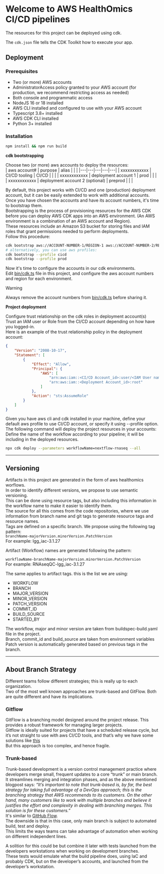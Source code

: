 # Welcome to AWS HealthOmics CI/CD pipelines

The resources for this project can be deployed using cdk.  

The `cdk.json` file tells the CDK Toolkit how to execute your app.

## Deployment  

### Prerequisites  

* Two (or more) AWS accounts  
* AdministratorAccess policy granted to your AWS account (for production, we recommend restricting access as needed)  
* Both console and programmatic access  
* NodeJS 16 or 18 installed  
* AWS CLI installed and configured to use with your AWS account  
* Typescript 3.8+ installed  
* AWS CDK CLI installed  
* Python 3+ installed  

### Installation  

```bash
npm install && npm run build
```

**cdk bootstrapping**  
  
Choose two (or more) aws accounts to deploy the resources:  
| aws account# | purpose | alias |  |  |
|---|---|---|---|---|
| xxxxxxxxxxxx | CI/CD tooling | CI/CD |  |  |
| xxxxxxxxxxxx | deployment account 1 | prod |  |  |
| xxxxxxxxxxxx | deployment account 2 (optional) | preprod |  |  |  
  
By default, this project works with CI/CD and one (production) deployment account, but it can be easily extended to work with additional accounts.  
Once you have chosen the accounts and have its account numbers, it's time to bootstrap them.  
Bootstrapping is the process of provisioning resources for the AWS CDK before you can deploy AWS CDK apps into an AWS environment. (An AWS environment is a combination of an AWS account and Region).  
These resources include an Amazon S3 bucket for storing files and IAM roles that grant permissions needed to perform deployments.  
Follow this procedure:  

```bash
cdk bootstrap aws://ACCOUNT-NUMBER-1/REGION-1 aws://ACCOUNT-NUMBER-2/REGION-2 ...
# alternatively, you can use aws profiles:
cdk bootstrap --profile cicd  
cdk bootstrap --profile prod  
```
  
Now it's time to configure the accounts in our cdk environments.  
Edit [bin/cdk.ts](bin/cdk.ts) file in this project, and configure the aws account numbers and region for each environment.  
  
> [!WARNING]  
> Always remove the account numbers from [bin/cdk.ts](bin/cdk.ts) before sharing it.  
  
**Project deployment** 
   
Configure trust relationship on the cdk roles in deployment account(s)  
Trust an IAM user or Role from the CI/CD account depending on how have you logged-in.  
Here is an example of the trust relationship policy in the deployment account:  
  
```json
{
    "Version": "2008-10-17",
    "Statement": [
        {
            "Effect": "Allow",
            "Principal": {
                "AWS": [
                    "arn:aws:iam::<CI/CD Account_id>:user/<IAM User name>",
                    "arn:aws:iam::<Deployment Account_id>:root"
                ]
            },
            "Action": "sts:AssumeRole"
        }
    ]
}
```  
  
Given you have aws cli and cdk installed in your machine, define your default aws profile to use CI/CD account, or specify it using --profile option.  
The following command will deploy the project resources in your accounts:  
Define the name of the workflow according to your pipeline; it will be including in the deployed resources.  
  
```bash
npx cdk deploy --parameters workflowName=nextflow-rnaseq --all
```

---
## Versioning  

Artifacts in this project are generated in the form of aws healthomics worflows.  
In order to identify different versions, we propose to use semantic versioning.  
This can be done using resource tags, but also including this information in the workflow name to make it easier to identify them.  
The source for all this comes from the code repositories, where we use information from branch name and git tags to generate resource tags and resource names.  
Tags are defined on a specific branch.  We propose using the following tag pattern:  
```branchName-majorVersion.minorVersion.PatchVersion```  
For example: lgg_iac-3.1.27  

Artifact (Workflow) names are generated following the pattern:  

```workflowName-branchName-majorVersion.minorVersion.PatchVersion```  
For example:
RNAseqQC-lgg_iac-3.1.27  

The same applies to artifact tags. this is the list we are using:
* WORKFLOW
* BRANCH
* MAJOR_VERSION
* MINOR_VERSION
* PATCH_VERSION
* COMMIT_ID
* BUILD_SOURCE
* STARTED_BY

The workflow, major and minor version are taken from buildspec-build.yaml file in the project.  
Branch, commit_id and build_source are taken from environment variables  
Patch version is automatically generated based on previous tags in the branch.  
  
---
## About Branch Strategy  
  
Different teams follow different strategies; this is really up to each organization.  
Two of the most well known approaches are trunk-based and GitFlow.  Both are quite different and have its implications.  
   
### Gitflow
GitFlow is a branching model designed around the project release. This provides a robust framework for managing larger projects.  
Gitflow is ideally suited for projects that have a scheduled release cycle, but it’s not straight to use with aws CI/CD tools, and that’s why we have some solutions like [this](https://aws.amazon.com/blogs/devops/multi-branch-codepipeline-strategy-with-event-driven-architecture/)  
But this approach is too complex, and hence fragile.  
  
### Trunk-based  
Trunk-based development is a version control management practice where developers merge small, frequent updates to a core “trunk” or main branch. It streamlines merging and integration phases, and as the above mentioned blogpost says: *“It’s important to note that trunk-based is, by far, the best strategy for taking full advantage of a DevOps approach; this is the branching strategy that AWS recommends to its customers. On the other hand, many customers like to work with multiple branches and believe it justifies the effort and complexity in dealing with branching merges. This solution is for these customers.”*  
It's similar to [GitHub Flow](https://docs.github.com/en/get-started/quickstart/github-flow).  
The downside is that in this case, only main branch is subject to automated build, test and deploy.  
This limits the ways teams can take advantage of automation when working on different independent lines.  
  
A solition for this could be but combine it later with tests launched from the developers workstations when working on development branches.  
These tests would emulate what the build pipeline does, using IaC and probably CDK, but on the developer’s accounts, and launched from the developer’s workstation.  
